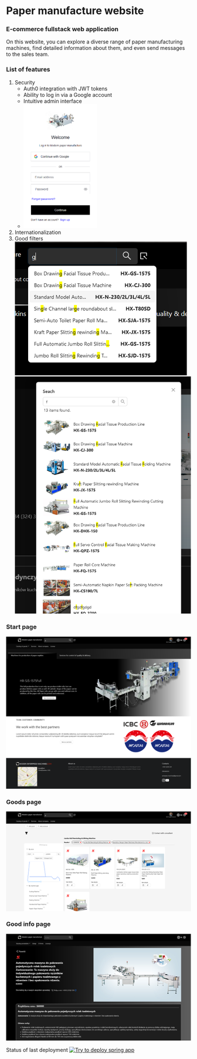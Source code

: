 # Paper manufacture website

### E-commerce fullstack web application

On this website, you can explore a diverse range of paper manufacturing machines, find detailed information about them, and even send messages to the sales team.

### List of features

1. Security
   - Auth0 integration with JWT tokens
   - Ability to log in via a Google account
   - Intuitive admin interface
   - <img src="https://github.com/LiashenkoAndrey/paper-manufacture/raw/main/readmeAssets/loginForm.png" width="200" />
2. Internationalization
3. Good filters
   <img src="https://github.com/LiashenkoAndrey/paper-manufacture/raw/main/readmeAssets/smallSearch.png"  />
   <img src="https://github.com/LiashenkoAndrey/paper-manufacture/raw/main/readmeAssets/bigSearch.png"  />
   
### Start page
<img src="https://github.com/LiashenkoAndrey/paper-manufacture/raw/main/readmeAssets/fullStartpage.png"  />

### Goods page
<img src="https://github.com/LiashenkoAndrey/paper-manufacture/raw/main/readmeAssets/fullImages.png"  />

### Good info page
<img src="https://github.com/LiashenkoAndrey/paper-manufacture/raw/main/readmeAssets/i18nInfo.png"  />


Status of last deployment
[![Try to deploy spring app](https://github.com/LiashenkoAndrey/paper-manufacture/actions/workflows/prod.yml/badge.svg)](https://github.com/LiashenkoAndrey/paper-manufacture/actions/workflows/prod.yml)
